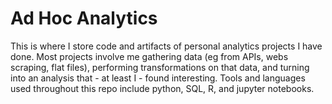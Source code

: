 # Ad Hoc Analytics
This is where I store code and artifacts of personal analytics projects I have done. Most projects involve me gathering data (eg from APIs, webs scraping, flat files), performing transformations on that data, and turning into an analysis that - at least I - found interesting. Tools and languages used throughout this repo include python, SQL, R, and jupyter notebooks.
